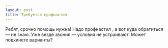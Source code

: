 ```yaml
---
layout: post 
title: Требуется профнастил  
--- 
```

Ребят, срочно помощь нужна! Надо профнастил , а вот куда обратиться — не знаю. Уже везде звонил — условия не устраивают. Может подкинете варианты?